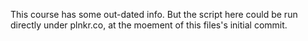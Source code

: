 This course has some out-dated info. 
But the script here could be run directly under plnkr.co, at the moement of this files's initial commit.